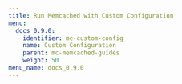 ```yaml
---
title: Run Memcached with Custom Configuration
menu:
  docs_0.9.0:
    identifier: mc-custom-config
    name: Custom Configuration
    parent: mc-memcached-guides
    weight: 50
menu_name: docs_0.9.0
---
```

